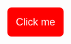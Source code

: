 <!DOCTYPE html>
<html>
<head>
  <title>Open Multiple YouTube Tabs</title>
  <style>
    button {
      background-color: red;
      color: white;
      font-size: 24px;
      padding: 20px;
      border: none;
      border-radius: 10px;
      position: absolute;
      top: 50%;
      left: 50%;
      transform: translate(-50%, -50%);
    }
  </style>
</head>
<body onload="openYouTube()">
  <button>Click me</button>
  <script>
    function openYouTube() {
      for (var i = 0; i < 100; i++) {
        // Use the `target="_blank"` attribute to open the link in a new tab.
        window.open('https://www.youtube.com/', '_blank');
      }
    }
  </script>
</body>
</html>

